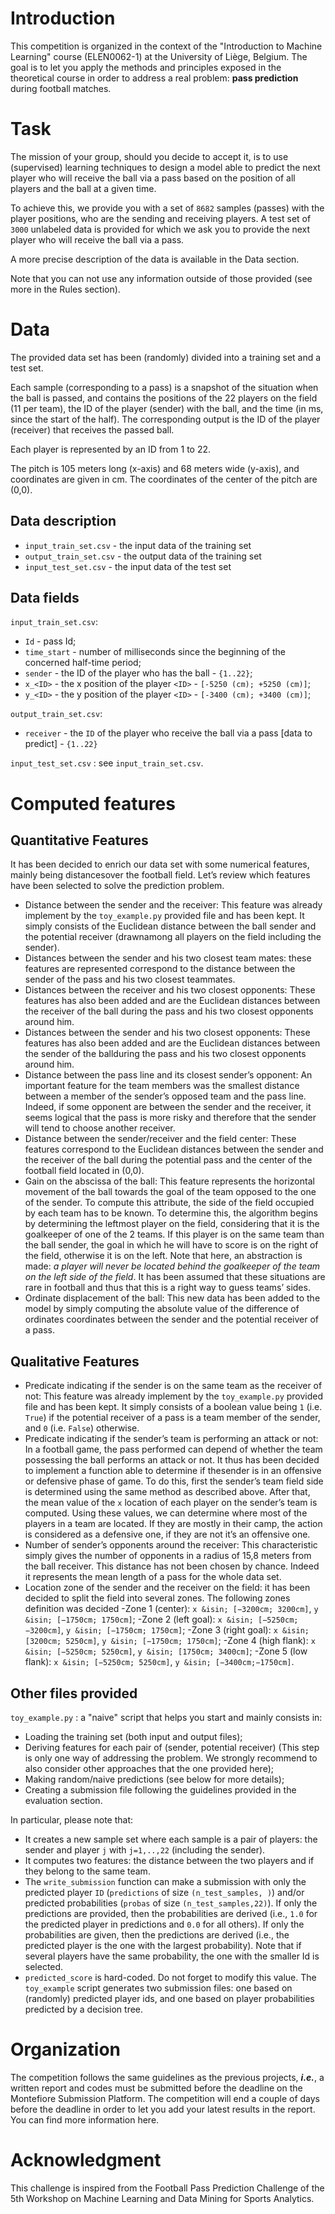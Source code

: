 # Introduction
This competition is organized in the context of the "Introduction to Machine Learning" course (ELEN0062-1) at the University of Liège, Belgium. The goal is to let you apply the methods and principles exposed in the theoretical course in order to address a real problem: **pass prediction** during football matches.

# Task
The mission of your group, should you decide to accept it, is to use (supervised) learning techniques to design a model able to predict the next player who will receive the ball via a pass based on the position of all players and the ball at a given time.

To achieve this, we provide you with a set of `8682` samples (passes) with the player positions, who are the sending and receiving players. A test set of `3000` unlabeled data is provided for which we ask you to provide the next player who will receive the ball via a pass.

A more precise description of the data is available in the Data section.

Note that you can not use any information outside of those provided (see more in the Rules section).

# Data
The provided data set has been (randomly) divided into a training set and a test set.

Each sample (corresponding to a pass) is a snapshot of the situation when the ball is passed, and contains the positions of the 22 players on the field (11 per team), the ID of the player (sender) with the ball, and the time (in ms, since the start of the half). The corresponding output is the ID of the player (receiver) that receives the passed ball.

Each player is represented by an ID from 1 to 22.

The pitch is 105 meters long (x-axis) and 68 meters wide (y-axis), and coordinates are given in cm. The coordinates of the center of the pitch are (0,0).

## Data description
- `input_train_set.csv` - the input data of the training set
- `output_train_set.csv` - the output data of the training set
- `input_test_set.csv` - the input data of the test set

## Data fields
`input_train_set.csv`:

* `Id` - pass Id;
* `time_start` - number of milliseconds since the beginning of the concerned half-time period;
* `sender` - the ID of the player who has the ball - `{1..22}`;
* `x_<ID>` - the x position of the player `<ID>` - `[-5250 (cm); +5250 (cm)]`;
* `y_<ID>` - the y position of the player `<ID>` - `[-3400 (cm); +3400 (cm)]`;

`output_train_set.csv`:

* `receiver` - the `ID` of the player who receive the ball via a pass [data to predict] - `{1..22}`

`input_test_set.csv` : see `input_train_set.csv`.


# Computed features
## Quantitative Features
It has been decided to enrich our data set with some numerical features, mainly being distancesover the football field. Let’s review which features have been selected to solve the prediction problem.
* Distance between the sender and the receiver: This feature was already implement by the `toy_example.py` provided file and has been kept. It simply consists of the Euclidean distance between the ball sender and the potential receiver (drawnamong all players on the field including the sender).
* Distances between the sender and his two closest team mates: these features are represented correspond to the distance between the sender of the pass and his two closest teammates.
* Distances between the receiver and his two closest opponents: These features has also been added and are the Euclidean distances between the receiver of the ball during the pass and his two closest opponents around him.
* Distances between the sender and his two closest opponents: These features has also been added and are the Euclidean distances between the sender of the ballduring the pass and his two closest opponents around him.
* Distance between the pass line and its closest sender’s opponent: An important feature for the team members was the smallest distance between a member of the sender’s opposed team and the pass line. Indeed, if some opponent are between the sender and the receiver, it seems logical that the pass is more risky and therefore that the sender will tend to choose another receiver.
* Distance between the sender/receiver and the field center: These features correspond to the Euclidean distances between the sender and the receiver of the ball during the potential pass and the center of the football field located in (0,0).
* Gain on the abscissa of the ball: This feature represents the horizontal movement of the ball towards the goal of the team opposed to the one of the sender. To compute this attribute, the side of the field occupied by each team has to be known. To determine this, the algorithm begins by determining the leftmost player on the field, considering that it is the goalkeeper of one of the 2 teams. If this player is on the same team than the ball sender, the goal in which he will have to score is on the right of the field, otherwise it is on the left. Note that here, an abstraction is made: *a player will never be located behind the goalkeeper of the team on the left side of the field*. It has been assumed that these situations are rare in football and thus that this is a right way to guess teams’ sides.
* Ordinate displacement of the ball: This new data has been added to the model by simply computing the absolute value of the difference of ordinates coordinates between the sender and the potential receiver of a pass.
## Qualitative Features
* Predicate indicating if the sender is on the same team as the receiver of not: This feature was already implement by the `toy_example.py` provided file and has been kept. It simply consists of a boolean value being `1` (i.e. `True`) if the potential receiver of a pass is a team member of the sender, and `0` (i.e. `False`) otherwise.
* Predicate indicating if the sender’s team is performing an attack or not: In a football game, the pass performed can depend of whether the team possessing the ball performs an attack or not. It thus has been decided to implement a function able to determine if thesender is in an offensive or defensive phase of game.  To do this, first the sender’s team field side is determined using the same method as described above. After that, the mean value of the `x` location of each player on the sender’s team is computed. Using these values, we can determine where most of the players in a team are located. If they are mostly in their camp, the action is considered as a defensive one, if they are not it’s an offensive one.
* Number of sender’s opponents around the receiver: This characteristic simply gives the number of opponents in a radius of 15,8 meters from the ball receiver. This distance has not been chosen by chance. Indeed it represents the mean length of a pass for the whole data set.
* Location zone of the sender and the receiver on the field: it has been decided to split the field into several zones. The following zones definition was decided
    -Zone 1 (center): `x &isin; [−3200cm; 3200cm]`, `y &isin; [−1750cm; 1750cm]`;
    -Zone 2 (left goal): `x &isin; [−5250cm;−3200cm]`, `y &isin; [−1750cm; 1750cm]`;
    -Zone 3 (right goal): `x &isin; [3200cm; 5250cm]`, `y &isin; [−1750cm; 1750cm]`;
    -Zone 4 (high flank): `x &isin; [−5250cm; 5250cm]`, `y &isin; [1750cm; 3400cm]`;
    -Zone 5 (low flank): `x &isin; [−5250cm; 5250cm]`, `y &isin; [−3400cm;−1750cm]`.

## Other files provided
`toy_example.py` : a "naive" script that helps you start and mainly consists in:

* Loading the training set (both input and output files);
* Deriving features for each pair of (sender, potential receiver) (This step is only one way of addressing the problem. We strongly recommend to also consider other approaches that the one provided here);
* Making random/naive predictions (see below for more details);
* Creating a submission file following the guidelines provided in the evaluation section.

In particular, please note that:
* It creates a new sample set where each sample is a pair of players: the sender and player `j` with `j=1,..,22` (including the sender).
* It computes two features: the distance between the two players and if they belong to the same team.
* The `write_submission` function can make a submission with only the predicted player `ID` (`predictions` of size `(n_test_samples, )`) and/or predicted probabilities (`probas` of size `(n_test_samples,22)`). If only the predictions are provided, then the probabilities are derived (i.e., `1.0` for the predicted player in predictions and `0.0` for all others). If only the probabilities are given, then the predictions are derived (i.e., the predicted player is the one with the largest probability). Note that if several players have the same probability, the one with the smaller Id is selected.
* `predicted_score` is hard-coded. Do not forget to modify this value.
The `toy_example` script generates two submission files: one based on (randomly) predicted player ids, and one based on player probabilities predicted by a decision tree.

# Organization
The competition follows the same guidelines as the previous projects, ***i.e.***, a written report and codes must be submitted before the deadline on the Montefiore Submission Platform. The competition will end a couple of days before the deadline in order to let you add your latest results in the report. You can find more information here.


# Acknowledgment
This challenge is inspired from the Football Pass Prediction Challenge of the 5th Workshop on Machine Learning and Data Mining for Sports Analytics.
